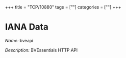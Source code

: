 +++
title = "TCP/10880"
tags = [""]
categories = [""]
+++

# IANA Data

_Name:_ bveapi

_Description:_ BVEssentials HTTP API

